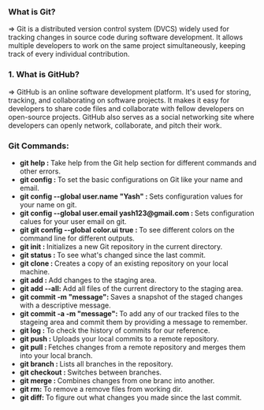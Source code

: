 <h3> What is Git? </h3>
=> Git is a distributed version control system (DVCS) widely used for tracking changes in source code during software development. It allows multiple developers to work on the same project simultaneously, keeping track of every individual contribution.





<h3> 1. What is GitHub? </h3>
=> GitHub is an online software development platform. It's used for storing, tracking, and collaborating on software projects. It makes it easy for developers to share code files and collaborate with fellow developers on open-source projects. GitHub also serves as a social networking site where developers can openly network, collaborate, and pitch their work.



<h3> Git Commands: </h3>
<ul>

<li><b>git help : </b>Take help from the Git help section for different commands and other errors.</li>
<li><b> git config : </b>To set the basic configurations on Git like your name and email.</li>
<li><b> git config --global user.name "Yash" : </b>Sets configuration values for your name on git.</li>
<li><b> git config --global user.email yash123@gmail.com : </b>Sets configuration calues for your user email on git.</li>
<li><b> git git config --global color.ui true : </b>To see different colors on the command line for different outputs.</li>
<li><b>git init : </b>Initializes a new Git repository in the current directory.</li>
<li><b> git status : </b>To see what's changed since the last commit.</li>
<li><b> git clone : </b>Creates a copy of an existing repository on your local machine.</li>
<li><b> git add <file-name>: </b>Add changes to the staging area.</li>
<li><b> git add --all: </b>Add all files of the current directory to the staging area.</li>
<li><b> git commit -m "message": </b>Saves a snapshot of the staged changes with a descriptive message.</li>
<li><b> git commit -a -m "message": </b>To add any of our tracked files to the stageing area and commit them by providing a message to remember.</li>
<li><b> git log : </b>To check the history of commits for our reference.</li>
<li><b> git push : </b>Uploads your local commits to a remote repository.</li>
<li><b> git pull : </b>Fetches changes from a remote repository and merges them into your local branch.</li>
<li><b> git branch : </b>Lists all branches in the repository.</li>
<li><b> git checkout : </b>Switches between branches.</li>
<li><b> git merge : </b>Combines changes from one branc into another.</li>
<li><b> git rm: </b>To remove a remove files from working dir.</li>
<li><b> git diff: </b>To figure out what changes you made since the last commit.</li>


</ul>
